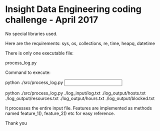 # Insight Data Engineering coding challenge - April 2017

No special libraries used.

Here are the requirements:
sys, os, collections, re, time, heapq, datetime

There is only one executable file:

process_log.py

Command to execute:

python ./src/process_log.py <Input File> <Hosts Output File> <Resources Output File> <Hours Output File> <Blocked Output File>

python ./src/process_log.py ./log_input/log.txt ./log_output/hosts.txt ./log_output/resources.txt ./log_output/hours.txt ./log_output/blocked.txt


It processes the entire input file. Features are implemented as methods named feature_1(), feature_2() etc for easy reference.

Thank you
